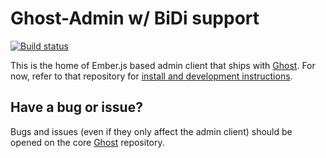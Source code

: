 # Ghost-Admin w/ BiDi support

<a href="https://travis-ci.org/TryGhost/Ghost-Admin"><img src="https://travis-ci.org/TryGhost/Ghost-Admin.svg?branch=master" alt="Build status" /></a>

This is the home of Ember.js based admin client that ships with [Ghost](https://github.com/tryghost/ghost). For now, refer to that repository for [install and development instructions](https://github.com/TryGhost/Ghost#quick-start-install).

## Have a bug or issue?

Bugs and issues (even if they only affect the admin client) should be opened on the core [Ghost](https://github.com/tryghost/ghost/issues) repository.
